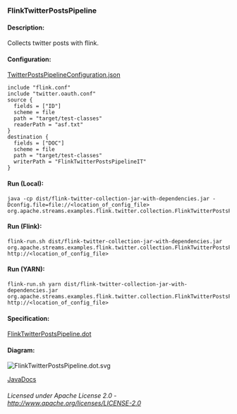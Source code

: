 ### FlinkTwitterPostsPipeline

#### Description:

Collects twitter posts with flink.

#### Configuration:

[TwitterPostsPipelineConfiguration.json](TwitterPostsPipelineConfiguration.json "TwitterPostsPipelineConfiguration.json" )

    include "flink.conf"
    include "twitter.oauth.conf"
    source {
      fields = ["ID"]
      scheme = file
      path = "target/test-classes"
      readerPath = "asf.txt"
    }
    destination {
      fields = ["DOC"]
      scheme = file
      path = "target/test-classes"
      writerPath = "FlinkTwitterPostsPipelineIT"
    }
    
#### Run (Local):

    java -cp dist/flink-twitter-collection-jar-with-dependencies.jar -Dconfig.file=file://<location_of_config_file> org.apache.streams.examples.flink.twitter.collection.FlinkTwitterPostsPipeline

#### Run (Flink):

    flink-run.sh dist/flink-twitter-collection-jar-with-dependencies.jar org.apache.streams.examples.flink.twitter.collection.FlinkTwitterPostsPipeline http://<location_of_config_file> 

#### Run (YARN):

    flink-run.sh yarn dist/flink-twitter-collection-jar-with-dependencies.jar org.apache.streams.examples.flink.twitter.collection.FlinkTwitterPostsPipeline http://<location_of_config_file> 

#### Specification:

[FlinkTwitterPostsPipeline.dot](FlinkTwitterPostsPipeline.dot "FlinkTwitterPostsPipeline.dot" )

#### Diagram:

![FlinkTwitterPostsPipeline.dot.svg](./FlinkTwitterPostsPipeline.dot.svg)

[JavaDocs](apidocs/index.html "JavaDocs")

###### Licensed under Apache License 2.0 - http://www.apache.org/licenses/LICENSE-2.0